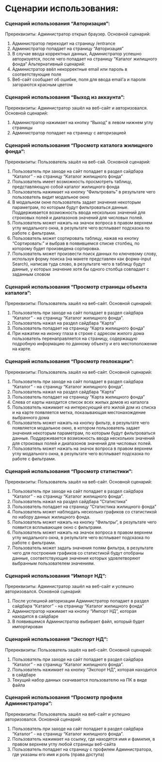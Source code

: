 # Сценарии использования:
### Сценарий использования “Авторизация”:
Пререквизиты: Администратор открыл браузер.
Основной сценарий:
1.	Администратор переходит на страницу /entrance
2.	Администратор попадает на страницу “Авторизация”
3.	В случае ввода корректных данных, Администратор успешно авторизуется, после чего попадает на страницу “Каталог жилищного фонда”
Альтернативный сценарий:
1.	Администратор ввёл некорректные email или пароль в соответствующие поля
2.	Веб-сайт сообщает об ошибке, поля для ввода email’а и пароля загораются красным цветом

### Сценарий использования “Выход из аккаунта”:
Пререквизиты: Администратор зашёл на веб-сайт и авторизовался. 
Основной сценарий:
1.	Администратор нажимает на кнопку “Выход” в левом нижнем углу страницы
2.	Администратор попадает на страницу с авторизацией

### Сценарий использования “Просмотр каталога жилищного фонда”:
Пререквизиты: Пользователь зашёл на веб-сай.
Основной сценарий:
1.	Пользователь при заходе на сайт попадает в раздел сайдбара “Каталог” - на страницу “Каталог жилищного фонда”
2.	Пользователь имеет возможность просмотреть таблицу, представляющую собой каталог жилищного фонда
3.	Пользователь нажимает на кнопку “Фильтровать” в результате чего пользователь видит модальное окно
4.	В модальном окне пользователь задает значения некоторым параметрам, по которым будут фильтроваться данные.  Поддерживается возможность ввода нескольких значений для строковых полей и диапазонов значений для числовых полей.
5.	Пользователь может нажать на значок вопроса в правом верхнем углу модального окна, в результате чего всплывает подсказка по работе с фильтрами.
6.	Пользователь может сортировать таблицу, нажав на кнопку “Сортировать:” и выбрав в появившемся списке столбец, по которому будет произведена сортировка.
7.	Пользователь может произвести поиск данных по ключевому слову, используя форму поиска (на макете представлен как форма-input Search), написав туда слово, в результате чего в таблицу будут данные, у которых значение хотя бы одного столбца совпадает с заданным словом

### Сценарий использования “Просмотр страницы объекта каталога”:
Пререквизиты: Пользователь зашёл на веб-сайт.
Основной сценарий:
1.	Пользователь при заходе на сайт попадает в раздел сайдбара “Каталог” - на страницу “Каталог жилищного фонда”.
2.	Пользователь нажал на раздел сайдбара “Карта”
3.	Пользователь попадает на страницу “Карта жилищного фонда”
4.	При нажатии на иконку глаза в строке с адресом жилого дома пользователь перенаправляется на страницу, содержащую подробную информацию по данному объекту и его местоположение на карте.

### Сценарий использования “Просмотр геолокации”:
Пререквизиты: Пользователь зашёл на веб-сайт.
Основной сценарий:
1.	Пользователь при заходе на сайт попадает в раздел сайдбара “Каталог” - на страницу “Каталог жилищного фонда”.
2.	Пользователь нажал на раздел сайдбара “Карта”
3.	Пользователь попадает на страницу “Карта жилищного фонда”
4.	Слева от карты находится список всех жилых домов из каталога
5.	Пользователь нажимает на интересующий его жилой дом из списка и на карте появляется метка, показывающая местонахождение выбранного дома
6.	Пользователь может нажать на кнопку фильтр, в результате чего появляется модальное окно, в котором пользователь  задает значения некоторым параметрам, по которым будут фильтроваться данные. Поддерживается возможность ввода нескольких значений для строковых полей и диапазонов значений для числовых полей.
7.	Пользователь может нажать на значок вопроса в правом верхнем углу модального окна, в результате чего всплывает подсказка по работе с фильтрами.


### Сценарий использования “Просмотр статистики”:
Пререквизиты: Пользователь зашёл на веб-сайт.
Основной сценарий:
1.	Пользователь при заходе на сайт попадает в раздел сайдбара “Каталог” - на страницу “Каталог жилищного фонда”.
2.	Пользователь нажал на раздел сайдбара “Статистика”
3.	Пользователь попадает на страницу “Статистика жилищного фонда”
4.	Пользователь может наблюдать несколько графиков со статистикой по набору данных жилищного фонда.
5.	Пользователь может нажать на кнопку “Фильтры”, в результате чего появится всплывающее окно с фильтрами.
6.	Пользователь может нажать на значок вопроса в правом верхнем углу модального окна, в результате чего всплывает подсказка по работе с фильтрами.
7.	Пользователь может задать значения полям фильтра, в результате чего для построения графиков со статистикой будут отобраны данные, соответствующие значения которых удовлетворяют выбранным пользователем значениям.

### Сценарий использования “Импорт НД”:
Пререквизиты: Администратор  зашёл на веб-сайт и успешно авторизовался.
Основной сценарий:
1.	После успешной авторизации Администратор попадает в раздел сайдбара “Каталог” - на страницу “Каталог жилищного фонда”
2.	Администратор нажимает на кнопку “Импорт НД”, которая находится в сайдбаре
3.	В появившемся Администратор  выбирает файл, который будет импортирован

### Сценарий использования “Экспорт НД”:
Пререквизиты: Пользователь зашёл на веб-сайт.
Основной сценарий:
1.	Пользователь при заходе на сайт попадает в раздел сайдбара “Каталог” - на страницу “Каталог жилищного фонда”.
2.	Пользователь нажимает на кнопку “Экспорт НД”, которая находится в сайдбаре
3.	Текущий набор данных скачивается пользователю на ПК в виде файла

### Сценарий использования “Просмотр профиля Администратора”:
Пререквизиты: Пользователь зашёл на веб-сайт и успешно авторизовался.
Основной сценарий:
1.	Пользователь при заходе на сайт попадает в раздел сайдбара “Каталог” - на страницу “Каталог жилищного фонда”.
2.	Пользователь нажимает на ссылку, где находятся имя и фамилия, в правом верхнем углу любой страницы веб-сайта
3.	Пользователь попадает на страницу с профилем Администратора, где указаны его имя и роль (права доступа)
